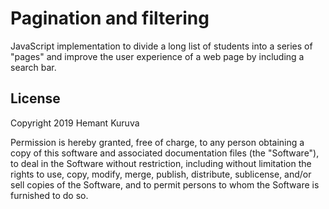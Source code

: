 # Pagination and filtering
JavaScript implementation to divide a long list of students into a series of "pages" and improve the user experience of a web page by including a search bar.

## License
Copyright 2019 Hemant Kuruva

Permission is hereby granted, free of charge, to any person obtaining a copy of this software and associated documentation files (the "Software"), to deal in the Software without restriction, including without limitation the rights to use, copy, modify, merge, publish, distribute, sublicense, and/or sell copies of the Software, and to permit persons to whom the Software is furnished to do so.

